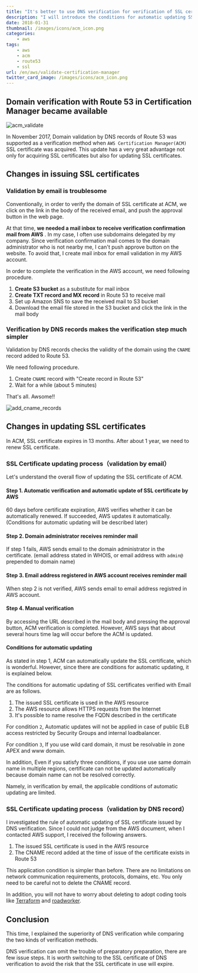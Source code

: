 ```yaml
---
title: "It's better to use DNS verification for verification of SSL certificate issued by AWS Certification Manager"
description: "I will introduce the conditions for automatic updating SSL certificate issued by AWS Certification Manager."
date: 2018-01-31
thumbnail: /images/icons/acm_icon.png
categories:
    - aws
tags:
    - aws
    - acm
    - route53
    - ssl
url: /en/aws/validate-certification-manager
twitter_card_image: /images/icons/acm_icon.png
---
```


## Domain verification with Route 53 in Certification Manager became available

![acm_validate](/images/20180131/acm_validate.png)

In November 2017, Domain validation by DNS records of Route 53 was supported as a verification method when `AWS Certification Manager(ACM)` SSL certificate was acquired.
This update has a very great advantage not only for acquiring SSL certificates but also for updating SSL certificates.

<!--adsense-->

## Changes in issuing SSL certificates
### Validation by email is troublesome
Conventionally, in order to verify the domain of SSL certificate at ACM, 
we click on the link in the body of the received email, and push the approval button in the web page.

At that time, **we needed a mail inbox to receive verification confirmation mail from AWS** .
In my case, I often use subdomains delegated by my company.
Since verification confirmation mail comes to the domain administrator who is not nearby me, I can't push approve button on the website.
To avoid that, I create mail inbox for email validation in my AWS account.

In order to complete the verification in the AWS account, we need following procedure.

1. **Create S3 bucket** as a substitute for mail inbox
2. **Create TXT record and MX record** in Route 53 to receive mail
3. Set up Amazon SNS to save the received mail to S3 bucket
4. Download the email file stored in the S3 bucket and click the link in the mail body

### Verification by DNS records makes the verification step much simpler
Validation by DNS records checks the validity of the domain using the `CNAME` record added to Route 53.

We need following procedure.

1. Create `CNAME` record with  "Create record in Route 53"
2. Wait for a while (about 5 minutes)

That's all. Awsome!!

![add_cname_records](/images/20180131/add_record.png)

<!--adsense-->

## Changes in updating SSL certificates
In ACM, SSL certificate expires in 13 months. After about 1 year, we need to renew SSL certificate.

### SSL Certificate updating process（validation by email）
Let's understand the overall flow of updating the SSL certificate of ACM.

#### Step 1. Automatic verification and automatic update of SSL certificate by AWS
60 days before certificate expiration, AWS verifies whether it can be automatically renewed. If succeeded, AWS updates it automatically.(Conditions for automatic updating will be described later)

#### Step 2. Domain administrator receives reminder mail
If step 1 fails, AWS sends email to the domain administrator in the certificate.
(email address stated in WHOIS, or email address with `admin@` prepended to domain name)

#### Step 3. Email address registered in AWS account receives reminder mail 
When step 2 is not verified, AWS sends email to email address registred in AWS account.

#### Step 4. Manual verification
By accessing the URL described in the mail body and pressing the approval button, ACM verification is completed.
However, AWS says that about several hours time lag will occur before the ACM is updated.

#### Conditions for automatic updating

As stated in step 1, ACM can automatically update the SSL certificate, which is wonderful.
However, since there are conditions for automatic updating, it is explained below.

The conditions for automatic updating of SSL certificates verified with Email are as follows.

1. The issued SSL certificate is used in the AWS resource
2. The AWS resource allows HTTPS requests from the Internet
3. It's possible to name resolve the FQDN described in the certificate

For condition `2`, Automatic updates will not be applied in case of public ELB access restricted by Security Groups and internal loadbalancer.

For condition `3`, If you use wild card domain, it must be resolvable in zone APEX and www domain.

In addition, Even if you satisfy three conditions, if you use use same domain name in multiple regions, certificate can not be updated automatically because domain name can not be resolved correctly.

Namely, in verification by email, the applicable conditions of automatic updating are limited.

### SSL Certificate updating process（validation by DNS record）

I investigated the rule of automatic updating of SSL certificate issued by DNS verification.
Since I could not judge from the AWS document, when I contacted AWS support, I received the following answers.

1. The issued SSL certificate is used in the AWS resource
2. The CNAME record added at the time of issue of the certificate exists in Route 53

This application condition is simpler than before.
There are no limitations on network communication requirements, protocols, domains, etc.
You only need to be careful not to delete the CNAME record.

In addition, you will not have to worry about deleting to adopt coding tools like [Terraform](https://www.terraform.io/) and [roadworker](https://github.com/codenize-tools/roadworker).

<!--adsense-->

## Conclusion
This time, I explained the superiority of DNS verification while comparing the two kinds of verification methods.

DNS verification can omit the trouble of preparatory preparation, there are few issue steps.
It is worth switching to the SSL certificate of DNS verification to avoid the risk that the SSL certificate in use will expire.
